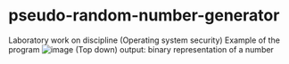 # pseudo-random-number-generator
Laboratory work on discipline (Operating system security)
Example of the program 
![image](https://user-images.githubusercontent.com/96140240/174148639-b3c0965c-7f60-4d57-b8e4-0b15f681084e.png) 
(Top down)
output: binary representation of a number

